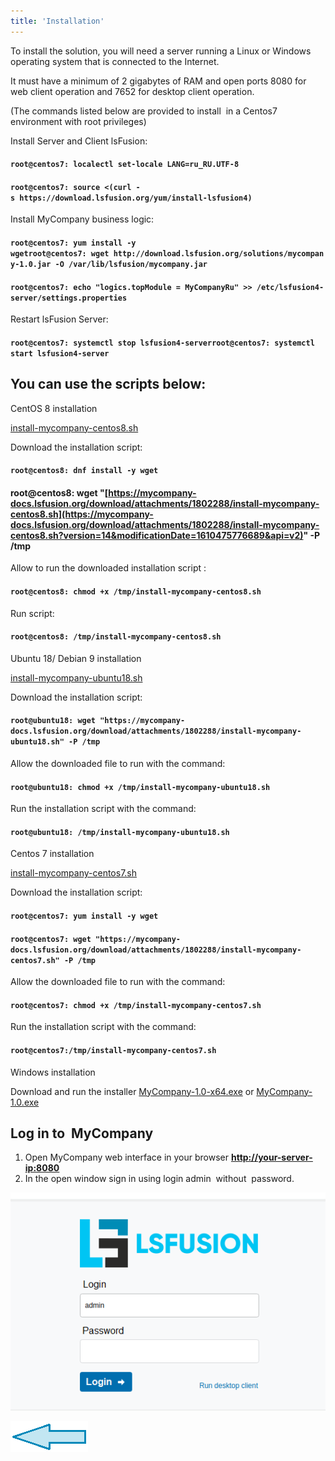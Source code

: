 ```yaml
---
title: 'Installation'
---
```


To install the solution, you will need a server running a Linux or Windows operating system that is connected to the Internet. 

It must have a minimum of 2 gigabytes of RAM and open ports 8080 for web client operation and 7652 for desktop client operation.

(The commands listed below are provided to install  in a Centos7 environment with root privileges)

Install Server and Client lsFusion:

#### `root@centos7: localectl set-locale LANG=ru_RU.UTF-8`

#### `root@centos7: source <(curl -s https://download.lsfusion.org/yum/install-lsfusion4)`

Install MyCompany business logic:

#### `root@centos7: yum install -y wgetroot@centos7: wget http://download.lsfusion.org/solutions/mycompany-1.0.jar -O /var/lib/lsfusion/mycompany.jar`

#### `root@centos7: echo "logics.topModule = MyCompanyRu" >> /etc/lsfusion4-server/settings.properties`

Restart lsFusion Server:

#### `root@centos7: systemctl stop lsfusion4-serverroot@centos7: systemctl start lsfusion4-server`

  

## You can use the scripts below:

  

CentOS 8 installation

[install-mycompany-centos8.sh](attachments/1802690/1802691.sh)

Download the installation script:

  

#### `root@centos8: dnf install -y wget`

  

#### root@centos8: wget "[https://mycompany-docs.lsfusion.org/download/attachments/1802288/install-mycompany-centos8.sh](https://mycompany-docs.lsfusion.org/download/attachments/1802288/install-mycompany-centos8.sh?version=14&modificationDate=1610475776689&api=v2)" -P /tmp

Allow to run the downloaded installation script :

#### `root@centos8: chmod +x /tmp/install-mycompany-centos8.sh`

Run script:

#### `root@centos8: /tmp/install-mycompany-centos8.sh`

Ubuntu 18/ Debian 9 installation

[install-mycompany-ubuntu18.sh](attachments/1802690/1802695.sh)

Download the installation script:

#### `root@ubuntu18: wget "https://mycompany-docs.lsfusion.org/download/attachments/1802288/install-mycompany-ubuntu18.sh" -P /tmp`

Allow the downloaded file to run with the command:

#### `root@ubuntu18: chmod +x /tmp/install-mycompany-ubuntu18.sh`

Run the installation script with the command: 

#### `root@ubuntu18: /tmp/install-mycompany-ubuntu18.sh`

Centos 7 installation

[install-mycompany-centos7.sh](attachments/1802690/1802705.sh)

Download the installation script:

#### `root@centos7: yum install -y wget`

#### `root@centos7: wget "https://mycompany-docs.lsfusion.org/download/attachments/1802288/install-mycompany-centos7.sh" -P /tmp`

Allow the downloaded file to run with the command:

#### `root@centos7: chmod +x /tmp/install-mycompany-centos7.sh`

Run the installation script with the command: 

#### `root@centos7:/tmp/install-mycompany-centos7.sh`

  

Windows installation

Download and run the installer [MyCompany-1.0-x64.exe](https://download.lsfusion.org/solutions/MyCompany-1.0-x64.exe) or [MyCompany-1.0.exe](https://download.lsfusion.org/solutions/MyCompany-1.0.exe)

  

  

## Log in to  MyCompany

1.  Open MyCompany web interface in your browser **<u><http://your-server-ip:8080></u>**
2.  In the open window sign in using login admin  without  password.

![](attachments/1802690/1802693.png)

  

![](attachments/1802690/1802707.png)

